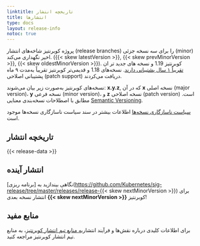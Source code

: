```yaml
---
linktitle: تاریخچه انتشار
title: انتشارها
type: docs
layout: release-info
notoc: true
---
```

<!-- overview -->

پروژه کوبرنتیز شاخه‌های انتشار (release branches) را برای سه نسخه جزئی (minor) اخیر نگهداری می‌کند.
({{< skew latestVersion >}}, {{< skew prevMinorVersion >}}, {{< skew oldestMinorVersion >}}).
کوبرنتیز 1.19 و نسخه های جدید تر ان
[تقریباً ۱ سال پشتیبانی دارند](/releases/patch-releases/#support-period).
نسخه‌های 1.18 و قدیمی‌تر کوبرنتیز تقریباً به‌مدت ۹ ماه پشتیبانی اصلاحی (patch support) دریافت می‌کردند.

نسخه‌های کوبرنتیز به‌صورت زیر بیان می‌شوند: **x.y.z**,
که در آن **x** نسخه اصلی (major version)، **y** نسخه فرعی (minor version)، و **z** نسخه اصلاحی (patch version) است.
مطابق با اصطلاحات نسخه‌بندی معنایی [Semantic Versioning](https://semver.org/).

[سیاست ناسازگاری نسخه‌ها](/releases/version-skew-policy/) اطلاعات بیشتر در سند سیاست ناسازگاری نسخه‌ها موجود است.
<!-- body -->

## تاریخچه انتشار

{{< release-data >}}

## انتشار آینده

نگاهی بیندازید به [برنامه ریزی](https://github.com/Kubernetes/sig-release/tree/master/releases/release-{{< skew nextMinorVersion >}})
برای انتشار نسخه بعدی **{{< skew nextMinorVersion >}}** کوبرنتیز!
## منابع مفید

برای اطلاعات کلیدی درباره نقش‌ها و فرآیند انتشار[به منابع تیم انتشار کوبرنتیز](https://github.com/kubernetes/sig-release/tree/master/release-team)، به منابع تیم انتشار کوبرنتیز مراجعه کنید.